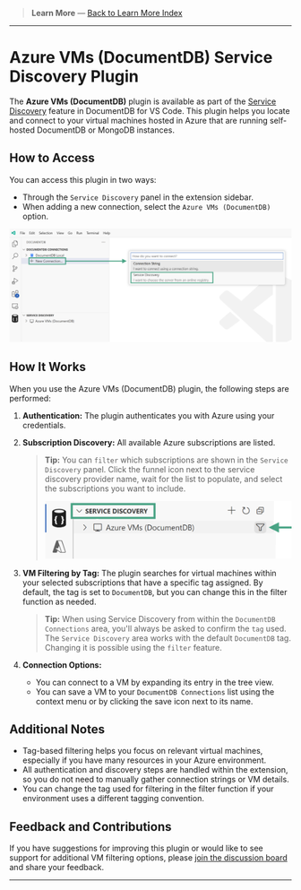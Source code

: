 <!-- Learn More Section Badge or Breadcrumb -->

> **Learn More** &mdash; [Back to Learn More Index](./index)

---

# Azure VMs (DocumentDB) Service Discovery Plugin

The **Azure VMs (DocumentDB)** plugin is available as part of the [Service Discovery](./service-discovery) feature in DocumentDB for VS Code. This plugin helps you locate and connect to your virtual machines hosted in Azure that are running self-hosted DocumentDB or MongoDB instances.

## How to Access

You can access this plugin in two ways:

- Through the `Service Discovery` panel in the extension sidebar.
- When adding a new connection, select the `Azure VMs (DocumentDB)` option.

![Service Discovery Activation](./images/service-discovery-activation-vm.png)

## How It Works

When you use the Azure VMs (DocumentDB) plugin, the following steps are performed:

1. **Authentication:**
   The plugin authenticates you with Azure using your credentials.

2. **Subscription Discovery:**
   All available Azure subscriptions are listed.

   > **Tip:** You can `filter` which subscriptions are shown in the `Service Discovery` panel. Click the funnel icon next to the service discovery provider name, wait for the list to populate, and select the subscriptions you want to include.
   >
   > ![Service Discovery Filter Feature Location](./images/service-discovery-filter-vm.png)

3. **VM Filtering by Tag:**
   The plugin searches for virtual machines within your selected subscriptions that have a specific tag assigned. By default, the tag is set to `DocumentDB`, but you can change this in the filter function as needed.

   > **Tip:** When using Service Discovery from within the `DocumentDB Connections` area, you'll always be asked to confirm the `tag` used. The `Service Discovery` area works with the default `DocumentDB` tag. Changing it is possible using the `filter` feature.

4. **Connection Options:**
   - You can connect to a VM by expanding its entry in the tree view.
   - You can save a VM to your `DocumentDB Connections` list using the context menu or by clicking the save icon next to its name.

## Additional Notes

- Tag-based filtering helps you focus on relevant virtual machines, especially if you have many resources in your Azure environment.
- All authentication and discovery steps are handled within the extension, so you do not need to manually gather connection strings or VM details.
- You can change the tag used for filtering in the filter function if your environment uses a different tagging convention.

## Feedback and Contributions

If you have suggestions for improving this plugin or would like to see support for additional VM filtering options, please [join the discussion board](https://github.com/microsoft/vscode-documentdb/discussions) and share your feedback.

---
